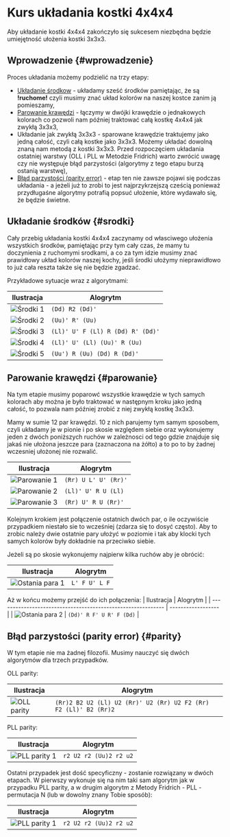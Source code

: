 <!---
title: "Kostka 4x4x4 - kurs układania"    
javascripts: [prettytable.js]
-->
# Kurs układania kostki 4x4x4

Aby układanie kostki 4x4x4 zakończyło się sukcesem niezbędna będzie umiejętność ułożenia kostki 3x3x3.

## Wprowadzenie {#wprowadzenie}

Proces układania możemy podzielić na trzy etapy:

 - [Układanie środkow](#srodki) - układamy sześć środków pamiętając, że są **!ruchome!** czyli musimy znać układ kolorów na naszej kostce zanim ją pomieszamy,
 - [Parowanie krawędzi](#parowanie) - łączymy w dwójki krawędzie o jednakowych kolorach co pozwoli nam później traktować całą kostkę 4x4x4 jak zwykłą 3x3x3,
 - Układanie jak zwykłą 3x3x3 - sparowane krawędzie traktujemy jako jedną całość, czyli całą kostke jako 3x3x3. Możemy układać dowolną znaną nam metodą z kostki 3x3x3. Przed rozpoczęciem układania ostatniej warstwy (OLL i PLL w Metodzie Fridrich) warto zwrócić uwagę czy nie występuje błąd parzystości (algorytmy z tego etapu burzą ostanią warstwę),
 - [Błąd parzystości (parity error)](#parity) - etap ten nie zawsze pojawi się podczas układania - a jeżeli już to zrobi to jest najprzykrzejszą cześcią ponieważ przydługaśne algorytmy potrafią popsuć ułożenie, które wydawało się, że będzie świetne.

## Układanie środków {#srodki}

Cały przebig układania kostki 4x4x4 zaczynamy od własciwego ułożenia wszystkich środków, pamiętając przy tym cały czas, że mamy tu doczynienia z ruchomymi srodkami, a co za tym idzie musimy znać prawidłowy układ kolorów naszej kochy, jeśli środki ułożymy nieprawidłowo to już cała reszta także się nie będzie zgadzać.

Przykładowe sytuacje wraz z algorytmami:

| Ilustracja                                        | Alogrytm                          |
| ------------------------------------------------- | --------------------------------- |
| ![Środki 1](%site.assets%/images/4x4x4/srod1.png) | `(Dd) R2 (Dd)'`                   |
| ![Środki 2](%site.assets%/images/4x4x4/srod2.png) | `(Uu)' R' (Uu)`                   |
| ![Środki 3](%site.assets%/images/4x4x4/srod3.png) | `(Ll)' U' F (Ll) R (Dd) R' (Dd)'` |
| ![Środki 4](%site.assets%/images/4x4x4/srod4.png) | `(Ll)' U' (Ll) (Uu)' R (Uu)`      |
| ![Środki 5](%site.assets%/images/4x4x4/srod5.png) | `(Uu') R (Uu) (Dd) R (Dd)'`       |

## Parowanie krawędzi {#parowanie}

Na tym etapie musimy poparowć wszystkie krawędzie w tych samych kolorach aby można je było traktować w następnym kroku jako jedną całość, to pozwala nam później zrobić z niej zwykłą kostkę 3x3x3.

Mamy w sumie 12 par krawędzi. 10 z nich parujemy tym samym sposobem, czyli układamy je w pionie i po skosie względem siebie oraz wykonujemy jeden z dwóch poniższych ruchów w zależnosci od tego gdzie znajduje się jakaś nie ułożona jeszcze para (zaznaczona na żółto) a to po to by żadnej wczesniej ułożonej nie rozwalić.

| Ilustracja                                                   | Alogrytm             |
| ------------------------------------------------------------ | -------------------- |
| ![Parowanie 1](%site.assets%/images/4x4x4/parowanie4.png)    | `(Rr) U L' U' (Rr)'` |
| ![Parowanie 2](%site.assets%/images/4x4x4/parowanie4sym.png) | `(Ll)' U' R U (Ll)`  |
| ![Parowanie 3](%site.assets%/images/4x4x4/parowanie5.png)    | `(Rr) U' R U (Rr)'`  |

Kolejnym krokiem jest połączenie ostatnich dwóch par, o ile oczywiście przypadkiem niestało sie to wcześniej (zdarza się to dosyć często). Aby to zrobic należy dwie ostatnie pary ułożyć w poziomie i tak aby klocki tych samych kolorów były dokładnie na przeciwko siebie.

Jeżeli są po skosie wykonujemy najpierw kilka ruchów aby je obrócić:

| Ilustracja                                                   | Alogrytm       |
| ------------------------------------------------------------ | -------------- |
| ![Ostania para 1](%site.assets%/images/4x4x4/parowanie6.png) | `L' F U' L F`  |


Aż w końcu możemy przejść do ich połączenia:
| Ilustracja                                                   | Alogrytm           |
| ------------------------------------------------------------ | ------------------ |
| ![Ostania para 2](%site.assets%/images/4x4x4/parowanie7.png) | `(Dd)' R F' U R' F (Dd)` |

## Błąd parzystości (parity error) {#parity}

W tym etapie nie ma żadnej filozofii. Musimy nauczyć się dwóch algorytmów dla trzech przypadków.

OLL parity:

| Ilustracja                                            | Alogrytm                                                         |
| ----------------------------------------------------- | ---------------------------------------------------------------- |
| ![OLL parity](%site.assets%/images/4x4x4/parity1.png) | `(Rr)2 B2 U2 (Ll) U2 (Rr)' U2 (Rr) U2 F2 (Rr) F2 (Ll)' B2 (Rr)2` |

PLL parity:

| Ilustracja                                              | Alogrytm               |
| --------------------------------------------------------| ---------------------- |
| ![PLL parity 1](%site.assets%/images/4x4x4/parity2.png) | `r2 U2 r2 (Uu)2 r2 u2` |

Ostatni przypadek jest dość specyficzny - zostanie rozwiązany w dwóch etapach. W pierwszy wykonuje się na nim taki sam algorytm jak w przypadku PLL parity, a w drugim algorytm z Metody Fridrich - PLL - permutacja N (lub w dowolny znany Tobie sposób):

| Ilustracja                                              | Alogrytm               |
| --------------------------------------------------------| ---------------------- |
| ![PLL parity 1](%site.assets%/images/4x4x4/parity3.png) | `r2 U2 r2 (Uu)2 r2 u2` |

